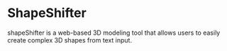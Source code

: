 # ShapeShifter
shapeShifter is a web-based 3D modeling tool that allows users to easily create complex 3D shapes from text input. 
